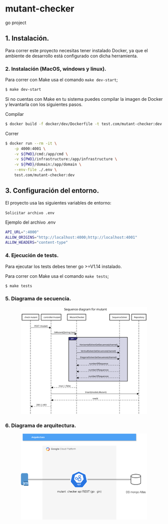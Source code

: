 # mutant-checker
go project

## 1. Instalación.

Para correr este proyecto necesitas tener instalado Docker, ya que el ambiente de desarrollo está configurado con dicha herramienta.

### 2. Instalación (MacOS, windows y linux).

Para correr con Make usa el comando `make dev-start`;

```sh
$ make dev-start
```

Si no cuentas con Make en tu sistema puedes compilar la imagen de Docker y levantarla con los siguientes pasos.

Compilar
```sh
$ docker build -f docker/dev/Dockerfile -t test.com/mutant-checker:dev .
```

Correr
```sh
$ docker run --rm -it \
	-p 4000:4001 \
	-v ${PWD}/cmd:/app/cmd \
	-v ${PWD}/infrastructure:/app/infrastructure \
	-v ${PWD}/domain:/app/domain \
	--env-file ./.env \
	test.com/mutant-checker:dev
```

## 3. Configuración del entorno.

El proyecto usa las siguientes variables de entorno:

`Solicitar archivo .env`

Ejemplo del archivo .env
```sh
API_URL=":4000"
ALLOW_ORIGINS="http://localhost:4000;http://localhost:4001"
ALLOW_HEADERS="content-type"
```

### 4. Ejecución de tests.

Para ejecutar los tests debes tener go >=V1.14 instalado.

Para correr con Make usa el comando `make tests`;

```sh
$ make tests
```

### 5. Diagrama de secuencia.
<p align="center"><img src="imgs/secuencia.svg" width="80%"></p>

### 6. Diagrama de arquitectura.
<p align="center"><img src="imgs/arquitectura.png" width="80%"></p>